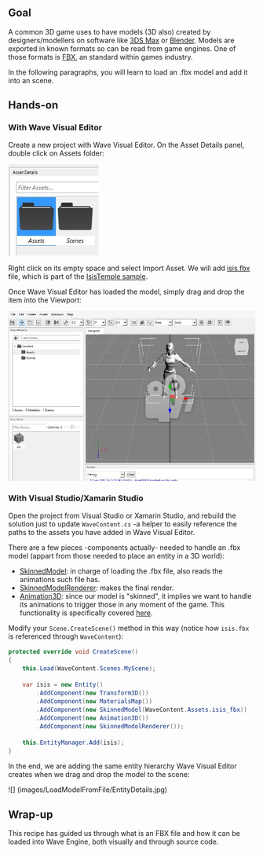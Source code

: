 ## Goal

A common 3D game uses to have models (3D also) created by designers/modellers on software like [3DS Max](http://www.autodesk.es/products/3ds-max/overview) or [Blender](https://www.blender.org/). Models are exported in known formats so can be read from game engines. One of those formats is [FBX](https://en.wikipedia.org/wiki/FBX), an standard within games industry.

In the following paragraphs, you will learn to load an .fbx model and add it into an scene.

## Hands-on

### With Wave Visual Editor

Create a new project with Wave Visual Editor. On the Asset Details panel, double click on Assets folder:

![](images/LoadModelFromFile/AssetsDetailPane.jpg)

Right click on its empty space and select Import Asset. We will add [isis.fbx](https://github.com/WaveEngine/Samples/blob/master/Graphics3D/IsisTemple/Content/Assets/Models/isis.fbx) file, which is part of the [IsisTemple sample](https://github.com/WaveEngine/Samples/tree/master/Graphics3D/IsisTemple/Content/Assets/Models).

Once Wave Visual Editor has loaded the model, simply drag and drop the item into the Viewport:

![](images/LoadModelFromFile/DragIsisModel.jpg)

### With Visual Studio/Xamarin Studio

Open the project from Visual Studio or Xamarin Studio, and rebuild the solution just to update `WaveContent.cs` -a helper to easily reference the paths to the assets you have added in Wave Visual Editor.

There are a few pieces -components actually- needed to handle an .fbx model (appart from those needed to place an entity in a 3D world):
* [SkinnedModel](xref:WaveEngine.Components.Graphics3D.SkinnedModel): in charge of loading the .fbx file, also reads the animations such file has.
* [SkinnedModelRenderer](xref:WaveEngine.Components.Graphics3D.SkinnedModelRenderer): makes the final render.
* [Animation3D](xref:WaveEngine.Components.Animation.Animation3D): since our model is "skinned", it implies we want to handle its animations to trigger those in any moment of the game. This functionality is specifically covered [here](Play-an-Animated-FBX-Model.md).

Modify your `Scene.CreateScene()` method in this way (notice how `isis.fbx` is referenced through `WaveContent`):
```C#
protected override void CreateScene()
{
    this.Load(WaveContent.Scenes.MyScene);

    var isis = new Entity()
        .AddComponent(new Transform3D())
        .AddComponent(new MaterialsMap())
        .AddComponent(new SkinnedModel(WaveContent.Assets.isis_fbx))
        .AddComponent(new Animation3D())
        .AddComponent(new SkinnedModelRenderer());

    this.EntityManager.Add(isis);
}
```

In the end, we are adding the same entity hierarchy Wave Visual Editor creates when we drag and drop the model to the scene:

![] (images/LoadModelFromFile/EntityDetails.jpg)

## Wrap-up

This recipe has guided us through what is an FBX file and how it can be loaded into Wave Engine, both visually and through source code.
